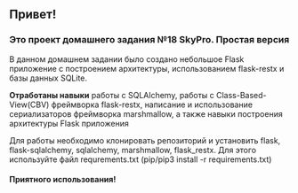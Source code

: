 ## Привет!

### Это проект домашнего задания №18 SkyPro. Простая версия

В данном домашнем задании было создано небольшое Flask приложение с построением архитектуры, использованием flask-restx
и базы данных SQLite.


**Отработаны навыки** работы с SQLAlchemy, работы с Class-Based-View(CBV) фреймворка flask-restx, написание и
использование сериализаторов фреймворка marshmallow, а также навыки построения архитектуры Flask приложения

Для работы необходимо клонировать репозиторий и установить flask, flask-sqlalchemy, sqlalchemy, marshmallow,
flask_restx. Для этого используйте файл requrements.txt (pip/pip3 install -r requirements.txt)
#### Приятного использования! 